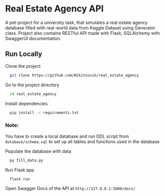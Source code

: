 
# Real Estate Agency API

A pet-project for a university task, that simulates a real estate agency database filled with real-world data from Kaggle Dataset using Generator class. Project also contains RESTful API made with Flask, SQLAlchemy with SwaggerUI documentation.


## Run Locally

Clone the project

```bash
  git clone https://github.com/Nikitossik/real_estate_agency
```

Go to the project directory

```bash
  cd real_estate_agency
```

Install dependencies

```bash
  pip install -r requirements.txt
```
### Note: 
You have to create a local database and run DDL script from `database/schema.sql` to set up all tables and functions used in the database 

Populate the database with data

```bash
  py fill_data.py
```

Run Flask app

```bash
  flask run
```

Open Swagger Docs of the API at `http://127.0.0.1:5000/docs/`
